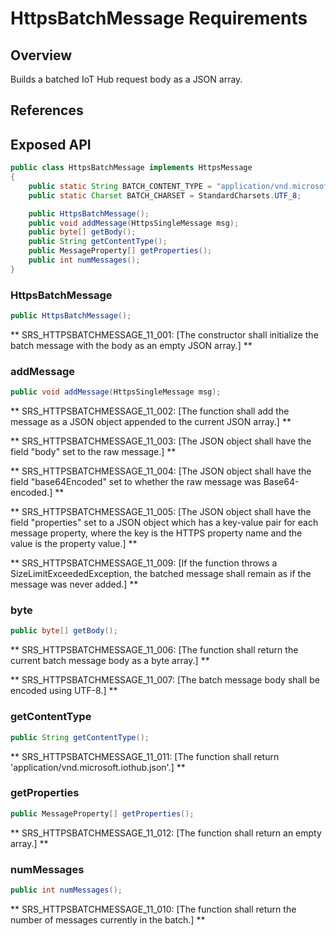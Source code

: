# HttpsBatchMessage Requirements

## Overview

Builds a batched IoT Hub request body as a JSON array.

## References

## Exposed API

```java
public class HttpsBatchMessage implements HttpsMessage
{
    public static String BATCH_CONTENT_TYPE = "application/vnd.microsoft.iothub.json";
    public static Charset BATCH_CHARSET = StandardCharsets.UTF_8;

    public HttpsBatchMessage();
    public void addMessage(HttpsSingleMessage msg);
    public byte[] getBody();
    public String getContentType();
    public MessageProperty[] getProperties();
    public int numMessages();
}
```


### HttpsBatchMessage

```java
public HttpsBatchMessage();
```

** SRS_HTTPSBATCHMESSAGE_11_001: [The constructor shall initialize the batch message with the body as an empty JSON array.] **


### addMessage

```java
public void addMessage(HttpsSingleMessage msg);
```

** SRS_HTTPSBATCHMESSAGE_11_002: [The function shall add the message as a JSON object appended to the current JSON array.] **

** SRS_HTTPSBATCHMESSAGE_11_003: [The JSON object shall have the field "body" set to the raw message.] **

** SRS_HTTPSBATCHMESSAGE_11_004: [The JSON object shall have the field "base64Encoded" set to whether the raw message was Base64-encoded.] ** 

** SRS_HTTPSBATCHMESSAGE_11_005: [The JSON object shall have the field "properties" set to a JSON object which has a key-value pair for each message property, where the key is the HTTPS property name and the value is the property value.] ** 

** SRS_HTTPSBATCHMESSAGE_11_009: [If the function throws a SizeLimitExceededException, the batched message shall remain as if the message was never added.] **


### byte

```java
public byte[] getBody();
```

** SRS_HTTPSBATCHMESSAGE_11_006: [The function shall return the current batch message body as a byte array.] **

** SRS_HTTPSBATCHMESSAGE_11_007: [The batch message body shall be encoded using UTF-8.] **


### getContentType

```java
public String getContentType();
```

** SRS_HTTPSBATCHMESSAGE_11_011: [The function shall return 'application/vnd.microsoft.iothub.json'.] ** 


### getProperties

```java
public MessageProperty[] getProperties();
```

** SRS_HTTPSBATCHMESSAGE_11_012: [The function shall return an empty array.] **


### numMessages

```java
public int numMessages();
```

** SRS_HTTPSBATCHMESSAGE_11_010: [The function shall return the number of messages currently in the batch.] ** 